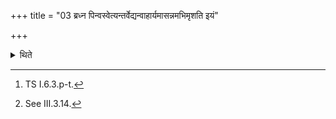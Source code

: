 +++
title = "03 ब्रध्न पिन्वस्वेत्यन्तर्वेद्यन्वाहार्यमासन्नमभिमृशति इयं"

+++

<details><summary>थिते</summary>

3. With bradhna pinvasva...[^1] and with iyaṁ sthālī he touches the Anvāhārya(-rice to be eaten by the participating priests) kept within the altar.[^2]  

[^1]: TS I.6.3.p-t.  

[^2]: See III.3.14.
</details>

